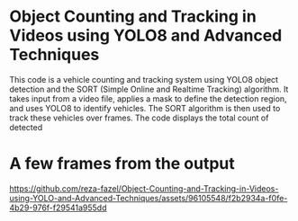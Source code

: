 # Object Counting and Tracking in Videos using YOLO8 and Advanced Techniques

This code is a vehicle counting and tracking system using YOLO8 object detection and the SORT (Simple Online and Realtime Tracking) algorithm. It takes input from a video file, applies a mask to define the detection region, and uses YOLO8 to identify vehicles. The SORT algorithm is then used to track these vehicles over frames. The code displays the total count of detected

# A few frames from the output


https://github.com/reza-fazel/Object-Counting-and-Tracking-in-Videos-using-YOLO-and-Advanced-Techniques/assets/96105548/f2b2934a-f0fe-4b29-976f-f29541a955dd



